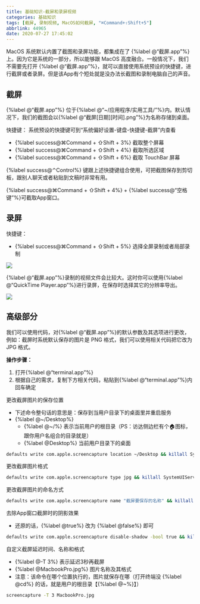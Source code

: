 ```yaml
---
title: 基础知识-截屏和录屏视频
categories: 基础知识
tags: [截屏, 录制视频, MacOS如何截屏, "⌘Command+⇧Shift+5"]
abbrlink: 44965
date: 2020-07-27 17:45:02
---
```


MacOS 系统默认内置了截图和录屏功能，都集成在了 {%label @“截屏.app”%} 上。因为它是系统的一部分，所以能够跟 MacOS 高度融合。一般情况下，我们不需要先打开 {%label @“截屏.app”%}，就可以直接使用系统预设的快捷键，进行截屏或者录屏。但是该App有个短处就是没办法长截图和录制电脑自己的声音。
<!-- more -->

## 截屏

{%label @“截屏.app”%} 位于{%label @“~/应用程序/实用工具/”%}内。默认情况下，我们的截图会以{%label @“截屏\[日期\]\[时间\].png”%}为名称存储到桌面。

快捷键：
系统预设的快捷键可到“系统偏好设置-键盘-快捷键-截屏”内查看
- {%label success@⌘Command + ⇧Shift + 3%} 截取整个屏幕
- {%label success@⌘Command + ⇧Shift + 4%} 截取所选区域
- {%label success@⌘Command + ⇧Shift + 6%} 截取 TouchBar 屏幕

{%label success@⌃Control%} 键跟上述快捷键组合使用，可把截图保存到剪切板，跟别人聊天或者粘贴到文稿时非常有用。<br>

{%label success@⌘Command + ⇧Shift + 4%} + {%label success@“空格键”%}可截取App窗口。

## 录屏

快捷键：
- {%label success@⌘Command + ⇧Shift + 5%} 选择全屏录制或者局部录制

![](录屏.png)

{%label @“截屏.app”%}录制的视频文件会比较大。这时你可以使用{%label @“QuickTime Player.app”%}进行录屏，在保存时选择其它的分辨率导出。

![](QuickTime.png)

## 高级部分

我们可以使用代码，对{%label @“截屏.app”%}的默认参数及其选项进行更改，例如：截屏时系统默认保存的图片是 PNG 格式，我们可以使用相关代码把它改为 JPG 格式。

**操作步骤：**
1. 打开{%label @“terminal.app”%}
2. 根据自己的需求，复制下方相关代码，粘贴到{%label @“terminal.app”%}内回车确定

更改截屏图片的保存位置
- 下述命令整句话的意思是：保存到当用户目录下的桌面里并重启服务
- {%label @~/Desktop%}
  + {%label @~/%} 表示当前用户的根目录（PS：访达侧边栏有个🏠图标，跟你用户名组合的目录就是）
  + {%label @Desktop%} 当前用户目录下的桌面

```bash
defaults write com.apple.screencapture location ~/Desktop && killall SystemUIServer
```

更改截屏图片格式
```bash
defaults write com.apple.screencapture type jpg && killall SystemUIServer
```

更改截屏图片的命名方式
```bash
defaults write com.apple.screencapture name "截屏要保存的名称" && killall SystemUIServer
```

去除App窗口截屏时的阴影效果
- 还原的话，{%label @true%} 改为 {%label @false%} 即可

```bash
defaults write com.apple.screencapture disable-shadow -bool true && killall SystemUIServer
```

自定义截屏延迟时间、名称和格式
- {%label @-T 3%} 表示延迟3秒再截屏
- {%label @MacbookPro.jpg%} 图片名称及其格式
- 注意：该命令在哪个位置执行的，图片就保存在哪（打开终端没 {%label @cd%} 的话，就是用户的根目录【{%label @~%}】）

```bash
screencapture -T 3 MacbookPro.jpg
```